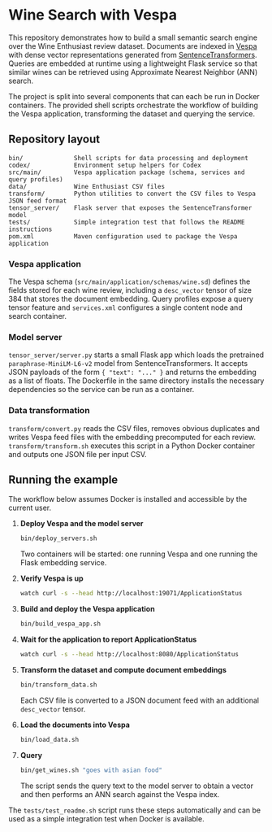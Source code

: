# Wine Search with Vespa

This repository demonstrates how to build a small semantic search engine over the Wine Enthusiast review dataset. Documents are indexed in [Vespa](https://vespa.ai/) with dense vector representations generated from [SentenceTransformers](https://www.sbert.net/). Queries are embedded at runtime using a lightweight Flask service so that similar wines can be retrieved using Approximate Nearest Neighbor (ANN) search.

The project is split into several components that can each be run in Docker containers. The provided shell scripts orchestrate the workflow of building the Vespa application, transforming the dataset and querying the service.

## Repository layout

```
bin/              Shell scripts for data processing and deployment
codex/            Environment setup helpers for Codex
src/main/         Vespa application package (schema, services and query profiles)
data/             Wine Enthusiast CSV files
transform/        Python utilities to convert the CSV files to Vespa JSON feed format
tensor_server/    Flask server that exposes the SentenceTransformer model
tests/            Simple integration test that follows the README instructions
pom.xml           Maven configuration used to package the Vespa application
```

### Vespa application
The Vespa schema (`src/main/application/schemas/wine.sd`) defines the fields stored for each wine review, including a `desc_vector` tensor of size 384 that stores the document embedding. Query profiles expose a query tensor feature and `services.xml` configures a single content node and search container.

### Model server
`tensor_server/server.py` starts a small Flask app which loads the pretrained `paraphrase-MiniLM-L6-v2` model from SentenceTransformers. It accepts JSON payloads of the form `{ "text": "..." }` and returns the embedding as a list of floats. The Dockerfile in the same directory installs the necessary dependencies so the service can be run as a container.

### Data transformation
`transform/convert.py` reads the CSV files, removes obvious duplicates and writes Vespa feed files with the embedding precomputed for each review. `transform/transform.sh` executes this script in a Python Docker container and outputs one JSON file per input CSV.

## Running the example
The workflow below assumes Docker is installed and accessible by the current user.

1. **Deploy Vespa and the model server**
   ```bash
   bin/deploy_servers.sh
   ```
   Two containers will be started: one running Vespa and one running the Flask embedding service.

2. **Verify Vespa is up**
   ```bash
   watch curl -s --head http://localhost:19071/ApplicationStatus
   ```

3. **Build and deploy the Vespa application**
   ```bash
   bin/build_vespa_app.sh
   ```

4. **Wait for the application to report ApplicationStatus**
   ```bash
   watch curl -s --head http://localhost:8080/ApplicationStatus
   ```

5. **Transform the dataset and compute document embeddings**
   ```bash
   bin/transform_data.sh
   ```
   Each CSV file is converted to a JSON document feed with an additional `desc_vector` tensor.

6. **Load the documents into Vespa**
   ```bash
   bin/load_data.sh
   ```

7. **Query**
   ```bash
   bin/get_wines.sh "goes with asian food"
   ```
   The script sends the query text to the model server to obtain a vector and then performs an ANN search against the Vespa index.

The `tests/test_readme.sh` script runs these steps automatically and can be used as a simple integration test when Docker is available.

